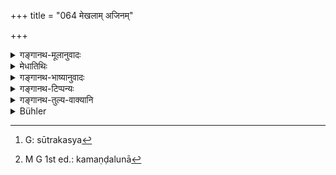+++
title = "064 मेखलाम् अजिनम्"

+++

<details><summary>गङ्गानथ-मूलानुवादः</summary>

When the girdle, the skin, the staff, the sacred thread or the water-pot becomes damaged, he should throw it into the water and take up another with the proper formulas.—(64)
</details>

<details><summary>मेधातिथिः</summary>

विनष्टानाम् अप्सु प्रासनम् अन्येषां च ग्रहणम् अत्र विधीयते । प्रासनग्रहणयोः पौर्वापर्यं यथाश्रुतम् एव । अस्माच् च पुनर् उपादानान् नैषाम् उपनयनाङ्गतैव । तदङ्गत्वे हि तत्प्रयोगापवर्गितैव स्यात् । किं तर्हि, यावद् ब्रह्मचर्यं धारणम् ।

- <u>अथ किम्</u> उपनयनकाल एव प्राक् कर्मनिष्पत्तेः दैवान् मानुषाद् वा प्रतिबलाद् विनष्टानां प्रतिपत्तिर् न संभवति । प्रयोगसमाप्त्यर्थं च पुनरुपादानम्, यथा कपालस्य, येनैवम् उच्यत अस्मात् पुनरुपादानाद् धारणम् अनुमीयते ।

- <u>उच्यते</u> । ग्रहणं तावद् दण्डस्य चोदितम्, मेखलाया बन्धनम् । तत्र सूत्रस्य[^२२५] विन्यासस् तावद् उपनयनाङ्गत्वेनावश्यं कर्तव्यम् । कृते तस्मिन् कृतः शास्त्रार्थः । उत्तरकालं किं तैर् नष्टैर् अनष्टैर् वा । अङ्गनाशे च प्रतिपत्तिविशेषः कर्मोपकारको भवति । न च तेषां किंचन कार्यम् आम्नातं येन तत्सिद्ध्यर्थं विशिष्टे काले वाचनिकम् उपादानम् । अकृतत्वाच् च कार्यस्य तत्प्रयुक्तं पुनरुपादानम् अर्थसिद्धम् उच्यते । तस्मात् प्रतिपत्तिविधानाद् उपादानवचनाच् च धारणम् अङ्गम्, न च प्रयोगापवर्गि । यतः कमण्डलुनोपनयनोत्तरकालानुवर्तिना तुल्यवन् निर्देशात् तेषाम् अप्य् उत्तरत्रानुवृत्तिः प्रतीयते । सा च व्रताङ्गम् । अत उभयार्था मेखलादयः- प्रकरणाद् उपनयनार्थाः, निवृत्ते चोपनयने दर्शनाद् यावद् ब्रह्मचर्यभाविनः । कमण्डलुश्[^२२६] चोदकार्थः कर्तव्यो ऽस्माद् एव प्रतिपत्तिविधानात् । अन्यथा यदा कमण्डलुस् तदेयं प्रतिपत्तिर् इति पाक्षिकत्वं स्यात् । 


[^२२६]:
     M G 1st ed.: kamaṇḍalunā


[^२२५]:
     G: sūtrakasya

- तत्र दण्डधारणं प्रतिगृह्य दण्डं भिक्षां चरेद् इति क्रमाद् भैक्ष्यचर्याङ्गत्वम् एव प्राप्तं समाचाराद् अभैक्षे ऽर्थे ऽपि भ्रमणे भवत्य् एव । न तु सर्वदैव करतलधृतदण्डस्य स्थानासनशयनभोजनादीनि । तथा च स्वाध्याये ब्रह्माञ्जलिं वक्ष्यति । 

- **मन्त्रवद्** इत्य् उपनयनविधिना ग्रहणम् अनुवदति । तत्र च मेखलाया मन्त्रः, न दण्डस्य ॥ २.६४ ॥
</details>

<details><summary>गङ्गानथ-भाष्यानुवादः</summary>

The present verse enjoins that when these things are damaged, they should be thrown into water and others should be taken up; and the sequence of the ‘throwing’ and the ‘taking up’ is to be just as it is found in the text. In as much as one has got to take up these things again, they cannot be regarded as forming part of the Initiatory Ceremony itself; if it were part of this ceremony, then all their purpose would have been fulfilled by the completion of the ceremony. The right view therefore is that these should continue to be taken up throughout the ‘student-stage.’

“But is it not possible to regard the *throwing into water* here laid down as the *disposal* of the things mentioned, if they happen, during the Initiatory Ceremony—and before its completion,—to be damaged by divine or human adverse forces? The taking up of fresh ones, would, in this case, be necessary for the completion of the ceremony; just as there is of the begging-bowl. Is it absolutely impossible for the text to be taken in this manner, that the mere fact of the *re-taking* being laid down should be made the basis of assuming that the things should continue to be held throughout the student-stage?”

Our answer to the above is as follows:—As for mere ‘*holding*,’ this has been laid down in connection with the *staff* only (during the Initiatory Rite); as for the *girdle* what is to be done during the ceremony is only its *tying* (round the waist); so that what should be done as part of the Initiatory Ceremony is the peculiar *arrangement of strings* (which constitutes the act of *tying*); this being done, the purpose of the Injunction will have been fulfilled; so that if, at some future time, any thing becomes damaged or not, what effect could that have upon the ceremony (which will have been long completed)? As for the particular form of ‘disposal,’ this helps the Rite only when what has become damaged forms an integral part of the Rite itself. Nor again have the scriptures laid down any purpose for which the girdle, etc., are worn, for the fulfilment of which purpose, the re-taking of them (during the ceremony) would be enjoined (in the present text); it is only when the purpose of a certain object has not been fulfilled, that we take it for granted that that object should be taken up again. For these reasons, because the text lays down (*a*) a particular form of
*Disposal*, and (*b*) the re-taking of the things, we conclude that,
even though the holding of these may form an integral part of the Initiatory Ceremony, the necessity of this *holding* does not end with the completion of the ceremony. Then again, the girdle, etc., are mentioned in the same category as the ‘water-pot,’ which continues to be held *after* the ceremony also; and this shows that the other articles also are to continue to be held, and all this ‘holding’ forms part of the *observances* (of the Religious Student). From all this it follows that the girdle and other things are subservient to both: by the force of ‘context,’ they form part of the Initiatory Ceremony, and since they are found to be held after the completion of that ceremony, they are to continue as long as the ‘student-stage’ lasts. That the ‘water-pot’ has to be carried (always) for the purpose of carrying water is also implied by (the binding and universal character of) the injunction of the ‘Disposal’; otherwise (if the *pot* were not meant to be carried
*always*), the meaning of the injunction would be that the *disposal* is
to be carried out only when the water-pot may be held; and this would make the Injunction partial and limited in its application.

As regards the ‘holding of the staff,’ this comes to be regarded as part of the ‘begging of food,’ on the basis of sequence enjoined in the rule ‘one should beg for food *after taking up the staff*’, but on the basis of actual practice, it comes to be done in connection with such ordinary
*talking* also as is not done for the purpose of ‘food-begging.’ But it
does not mean that the staff should be held *always*; for the boy who may be holding the stick would be unable to do such acts as standing, sitting, sleeping, eating and so forth; similarly in Verse 2.70 it is laid down that the boy, when proceeding to read the Veda, should sit with joined palms (and this would not be possible if he held the staff in his hand).

‘*With the proper formulas*’—this means that the retaking of the articles should be in the same manner in which they are taken up during the Initiatory Ceremony; and in that connection formulas are laid down in regard to the wearing of the Girdle, and not in regard to the holding of the staff.—(64)
</details>

<details><summary>गङ्गानथ-टिप्पन्यः</summary>

This verse is quoted in *Parāśaramādhava* (Ācāra, p. 451), which says that it lays down the method of disposing of the sacred thread and other things whenever they happen to break;—also in *Nirṇayasindhu* (p. 190).

It is quoted in *Smṛtitattva* (p. 934) which says that, as the use of mantras is essential, if a certain Gṛhyasūtra does not mention the mantra, it has to be borrowed from another Gṛhyasūtra;—and in
*Vīramitrodaya* (Saṃskāra, p. 423), where also the verse is explained as
laying down the ‘disposal’ of the tilings mentioned. The latter quotes the verse again on p. 887, where it is explained that in a case where an injunction lays down a certain act as to be done ‘with the proper mantras’—as is done in the present verse—and no particular *mantra* is prescribed? one has to use the *mantra* that may be found mentioned in a particular *Gṛhyasūtra*. This is what ‘*mantravat*’ has beeif explained to mean, in *Madanapārijāta* (p. 37 also.)

It is quoted in *Smṛticandrikā* (Saṃskāra,, p. 85) as laying down the disposal of the sacred thread that has been worn out;—in
*Saṃskāramayūkha* (p. 39), which notes that the meaning of the term
‘*mantravat*’ is that they have to be worn with those same mantras that were used for wearing them at the *Upanayana*;—and in *Vīramitrodaya* (Paribhāṣā, p. 72) as an example of the principle that where the text laying down a certain act as to be done ‘with mantras’ does not specify the particular mantras to be used, these have to be taken as laid down in other *Gṛhyasūtras*.
</details>

<details><summary>गङ्गानथ-तुल्य-वाक्यानि</summary>

*Viṣṇu-Smṛti*, 27.29.—\[Reproduces the exact words of Manu.\]

*Baudhāyana-Dharmasūtra*, 4.5-7.—‘When these articles become spoilt by
urine, excreta, blood or semen, they should be thrown away; when the water-pot breaks, one should offer a hundred libations with the Vyāhrti mantras; the pieces he should throw into the water, and repeating the Sāvitrī ten times, he should take up another pot.’

*Bhṛgu* (Vīra-Samskāra, p. 423).—‘When the sacred thread is torn or
broken, the Brāhmaṇa should bathe and then wear a new one.’
</details>

<details><summary>Bühler</summary>

064	His girdle, the skin (which serves as his upper garment), his staff, his sacrificial thread, (and) his water-pot he must throw into water, when they have been damaged, and take others, reciting sacred formulas.
</details>
